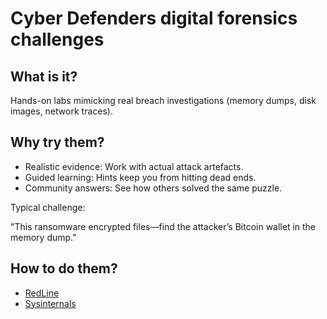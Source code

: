 # Cyber Defenders digital forensics challenges

## What is it?

Hands-on labs mimicking real breach investigations (memory dumps, disk images, network traces).

## Why try them?

* Realistic evidence: Work with actual attack artefacts.
* Guided learning: Hints keep you from hitting dead ends.
* Community answers: See how others solved the same puzzle.

Typical challenge:

"This ransomware encrypted files—find the attacker’s Bitcoin wallet in the memory dump."

## How to do them?

* [RedLine](redline.md)
* [Sysinternals](sysinternals.md)
